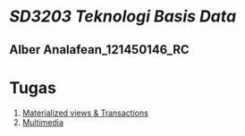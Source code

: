 # *SD3203 Teknologi Basis Data*
## Alber Analafean_121450146_RC

# Tugas
1. [Materialized views & Transactions](/tugas/materialized-views-transactions.md)
2. [Multimedia](/tugas/MultiMedia.md)
